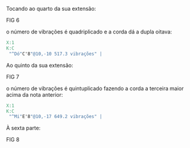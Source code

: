 Tocando ao quarto da sua extensão:

FIG 6

o número de vibrações é quadriplicado e a corda
dá a dupla oitava:

```{.abc }
X:1
K:C
 "^Dó"C'8"@10,-10 517.3 vibrações" |
```

Ao quinto da sua extensão:

FIG 7

o número de vibrações é quintuplicado fazendo a
corda a terceira maior acima da nota anterior:

```{.abc }
X:1
K:C
 "^Mi"E'8"@10,-17 649.2 vibrações" |
```

À sexta parte:

FIG 8
